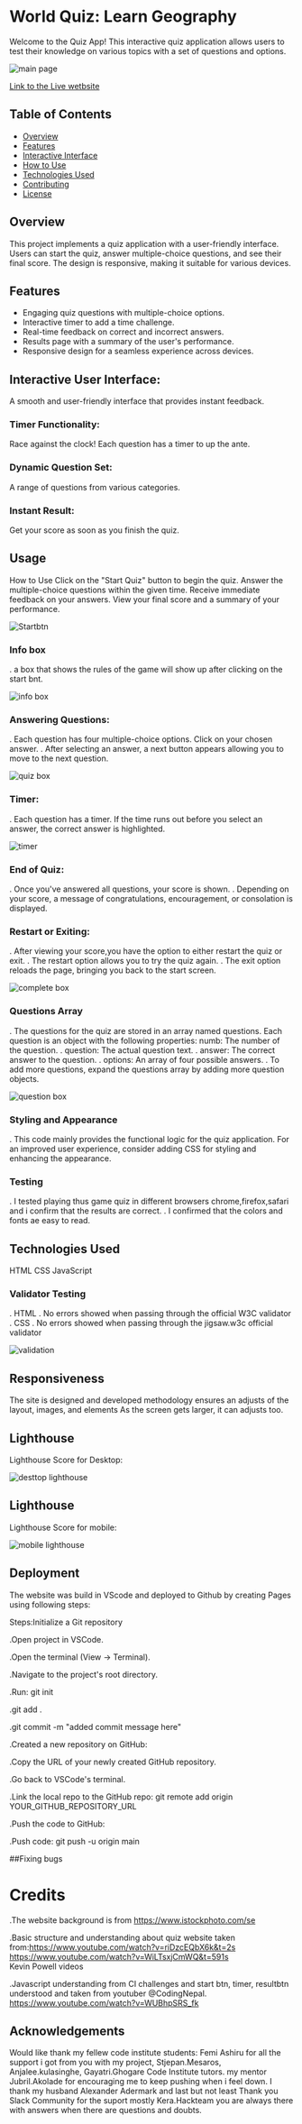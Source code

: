 # World Quiz: Learn Geography

Welcome to the Quiz App! 
This interactive quiz application allows users to test their knowledge on various topics with a set of questions and options.

![main page](docs/page.png)

[Link to the Live wetbsite](https://joannaadermark1.github.io/TheGeographyQuizApp/)

## Table of Contents

- [Overview](#overview)
- [Features](#features)
- [Interactive Interface](#Interactive-Interface)
- [How to Use](#how-to-use)
- [Technologies Used](#technologies-used)
- [Contributing](#contributing)
- [License](#license)

## Overview

This project implements a quiz application with a user-friendly interface. Users can start the quiz, answer multiple-choice questions, and see their final score. The design is responsive, making it suitable for various devices.

## Features

- Engaging quiz questions with multiple-choice options.
- Interactive timer to add a time challenge.
- Real-time feedback on correct and incorrect answers.
- Results page with a summary of the user's performance.
- Responsive design for a seamless experience across devices.


## Interactive User Interface:

 A smooth and user-friendly interface that provides instant feedback.
### Timer Functionality: 
Race against the clock! Each question has a timer to up the ante.
### Dynamic Question Set:
 A range of questions from various categories.
### Instant Result: 
Get your score as soon as you finish the quiz.

 ## Usage 
 How to Use
Click on the "Start Quiz" button to begin the quiz.
Answer the multiple-choice questions within the given time.
Receive immediate feedback on your answers.
View your final score and a summary of your performance.

![Startbtn](docs/startbtn.png)

### Info box
 . a box that shows the rules of the game will show up after clicking on the start bnt.
 
![info box](docs/info.png)

### Answering Questions:

. Each question has four multiple-choice options.
Click on your chosen answer.
. After selecting an answer, a next button appears allowing you to move to the next question.

![quiz box](docs/quizbox.png)

### Timer: 
. Each question has a timer. If the time runs out before you select an answer, the correct answer is highlighted.

![timer](docs/timer.png)

### End of Quiz:
. Once you've answered all questions, your score is shown.
. Depending on your score, a message of congratulations, encouragement, or consolation is displayed.

### Restart or Exiting:
. After viewing your score,you have the option to either restart the quiz or exit.
. The restart option allows you to try the quiz again.
. The exit option reloads the page, bringing you back to the start screen.

![complete box](docs/completebox.png)

### Questions Array
. The questions for the quiz are stored in an array named questions. Each question is an object with the following properties:
numb: The number of the question.
. question: The actual question text.
. answer: The correct answer to the question.
. options: An array of four possible answers.
. To add more questions, expand the questions array by adding more question objects.

![question box](docs/qst.png)

### Styling and Appearance
. This code mainly provides the functional logic for the quiz application. For an improved user experience, consider adding CSS for styling and enhancing the appearance.

### Testing
. I tested playing thus game quiz in different browsers chrome,firefox,safari and i confirm that the results are correct.
. I confirmed that the colors and fonts ae easy to read.

## Technologies Used
HTML
CSS
JavaScript

### Validator Testing
. HTML
   . No errors showed when passing through the official W3C validator
. CSS 
   . No errors showed when passing through the jigsaw.w3c official validator
   
   ![validation](docs/validation.png)
   
## Responsiveness
The site is designed and developed methodology ensures an adjusts of the layout, images, and elements As the screen gets larger, it can adjusts too.

## Lighthouse
Lighthouse Score for Desktop:

![desttop lighthouse](docs/dsklighthouse.png)

## Lighthouse
Lighthouse Score for mobile:

![mobile lighthouse](docs/mbllighthouse.png)

## Deployment
The website was build in VScode and deployed to Github 
by creating Pages using following steps:

Steps:Initialize a Git repository 

.Open project in VSCode.

.Open the terminal (View -> Terminal).

.Navigate to the project's root directory.

.Run: git init

.git add .

.git commit -m "added commit message here"

.Created a new repository on GitHub:

.Copy the URL of your newly created GitHub repository.

.Go back to VSCode's terminal.

.Link the local repo to the GitHub repo: git remote add origin YOUR_GITHUB_REPOSITORY_URL

.Push the code to GitHub:

.Push code: git push -u origin main

 ##Fixing bugs

# Credits
.The website background is from https://www.istockphoto.com/se

.Basic structure and understanding about quiz website taken from:https://www.youtube.com/watch?v=riDzcEQbX6k&t=2s
https://www.youtube.com/watch?v=WiLTsxjCmWQ&t=591s  
Kevin Powell videos

.Javascript understanding from CI challenges and start btn, timer, resultbtn understood and taken from youtuber @CodingNepal. https://www.youtube.com/watch?v=WUBhpSRS_fk

## Acknowledgements
Would like thank my fellew code institute students: Femi Ashiru for all the support i got from you with my project, Stjepan.Mesaros, Anjalee.kulasinghe, Gayatri.Ghogare Code Institute tutors.
my mentor Jubril.Akolade for encouraging me to keep pushing when i feel down.
I thank my husband Alexander Adermark and last but not least Thank you Slack Community for the suport mostly Kera.Hackteam you are always there with answers when there are questions and doubts.
